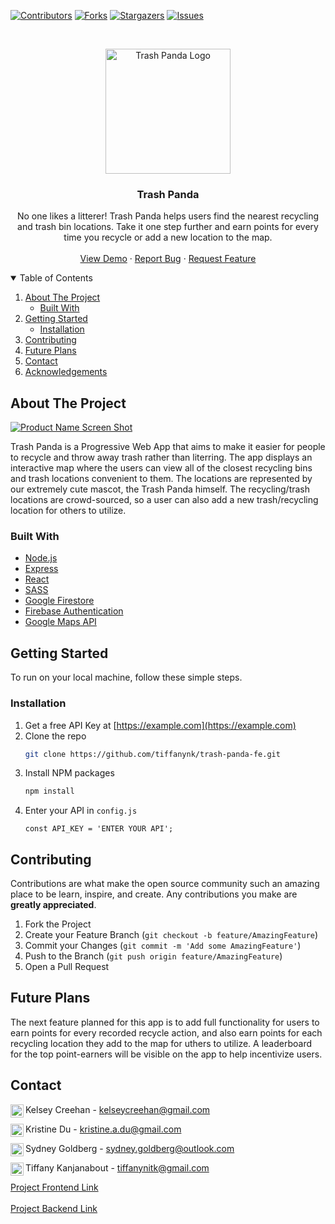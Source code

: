 <!--
*** Thanks for checking out the Best-README-Template. If you have a suggestion
*** that would make this better, please fork the repo and create a pull request
*** or simply open an issue with the tag "enhancement".
*** Thanks again! Now go create something AMAZING! :D
-->



<!-- PROJECT SHIELDS -->
<!--
*** I'm using markdown "reference style" links for readability.
*** Reference links are enclosed in brackets [ ] instead of parentheses ( ).
*** See the bottom of this document for the declaration of the reference variables
*** for contributors-url, forks-url, etc. This is an optional, concise syntax you may use.
*** https://www.markdownguide.org/basic-syntax/#reference-style-links
-->
[![Contributors][contributors-shield]][contributors-url]
[![Forks][forks-shield]][forks-url]
[![Stargazers][stars-shield]][stars-url]
[![Issues][issues-shield]][issues-url]



<!-- PROJECT LOGO -->
<br />
<p align="center">
  <a href="https://github.com/othneildrew/Best-README-Template">
    <img src="https://i.ibb.co/XYVmqmV/TRASH-PANDA-LOGO.jpg" alt="Trash Panda Logo" width="200" height="200">
  </a>

  <h3 align="center">Trash Panda</h3>

  <p align="center">
    No one likes a litterer! Trash Panda helps users find the nearest recycling and trash bin locations. Take it one step further and earn points for every time you recycle or add a new location to the map.
    <br />
    <br />
    <a href="https://github.com/othneildrew/Best-README-Template">View Demo</a>
    ·
    <a href="https://github.com/tiffanynk/trash-panda-fe/issues">Report Bug</a>
    ·
    <a href="https://github.com/tiffanynk/trash-panda-fe/issues">Request Feature</a>
  </p>
</p>



<!-- TABLE OF CONTENTS -->
<details open="open">
  <summary>Table of Contents</summary>
  <ol>
    <li>
      <a href="#about-the-project">About The Project</a>
      <ul>
        <li><a href="#built-with">Built With</a></li>
      </ul>
    </li>
    <li>
      <a href="#getting-started">Getting Started</a>
      <ul>
        <li><a href="#installation">Installation</a></li>
      </ul>
    </li>
    <li><a href="#contributing">Contributing</a></li>
        <li><a href="#future-plans">Future Plans</a></li>
    <li><a href="#contact">Contact</a></li>
    <li><a href="#acknowledgements">Acknowledgements</a></li>
  </ol>
</details>



<!-- ABOUT THE PROJECT -->
## About The Project

[![Product Name Screen Shot][product-screenshot]](https://example.com)

Trash Panda is a Progressive Web App that aims to make it easier for people to recycle and throw away trash rather than literring. The app displays an interactive map where the users can view all of the closest recycling bins and trash locations convenient to them. The locations are represented by our extremely cute mascot, the Trash Panda himself. The recycling/trash locations are crowd-sourced, so a user can also add a new trash/recycling location for others to utilize.

### Built With

* [Node.js](https://nodejs.org/)
* [Express](https://expressjs.com/)
* [React](https://reactjs.org/)
* [SASS](https://www.npmjs.com/package/sass)
* [Google Firestore](https://cloud.google.com/firestore)
* [Firebase Authentication](https://firebase.google.com/docs/auth)
* [Google Maps API](https://developers.google.com/maps/documentation)



<!-- GETTING STARTED -->
## Getting Started

To run on your local machine, follow these simple steps.

### Installation

1. Get a free API Key at [https://example.com](https://example.com)
2. Clone the repo
   ```sh
   git clone https://github.com/tiffanynk/trash-panda-fe.git
   ```
3. Install NPM packages
   ```sh
   npm install
   ```
4. Enter your API in `config.js`
   ```JS
   const API_KEY = 'ENTER YOUR API';
   ```

<!-- CONTRIBUTING -->
## Contributing

Contributions are what make the open source community such an amazing place to be learn, inspire, and create. Any contributions you make are **greatly appreciated**.

1. Fork the Project
2. Create your Feature Branch (`git checkout -b feature/AmazingFeature`)
3. Commit your Changes (`git commit -m 'Add some AmazingFeature'`)
4. Push to the Branch (`git push origin feature/AmazingFeature`)
5. Open a Pull Request

<!-- FUTURE PLANS -->
## Future Plans

The next feature planned for this app is to add full functionality for users to earn points for every recorded recycle action, and also earn points for each recycling location they add to the map for uthers to utilize. A leaderboard for the top point-earners will be visible on the app to help incentivize users. 

<!-- CONTACT -->
## Contact
Kelsey Creehan <a href="https://www.linkedin.com/in/kelsey-creehan/"><img align="left" alt="Kelsey's LinkedIn" width="21px" src="https://user-images.githubusercontent.com/68958970/94946276-dc7b8a00-04a9-11eb-9431-366689b9fa06.png" /></a> - kelseycreehan@gmail.com

Kristine Du <a href="https://www.linkedin.com/in/kristine-du/"><img align="left" alt="Kristine's LinkedIn" width="21px" src="https://user-images.githubusercontent.com/68958970/94946276-dc7b8a00-04a9-11eb-9431-366689b9fa06.png" /></a> - kristine.a.du@gmail.com

Sydney Goldberg <a href="https://www.linkedin.com/in/sydney-goldberg-32b9751b0/"><img align="left" alt="Kristine's LinkedIn" width="21px" src="https://user-images.githubusercontent.com/68958970/94946276-dc7b8a00-04a9-11eb-9431-366689b9fa06.png" /></a> - sydney.goldberg@outlook.com

Tiffany Kanjanabout <a href="https://www.linkedin.com/in/tiffany-kanjanabout/"><img align="left" alt="Tiffany's LinkedIn" width="21px" src="https://user-images.githubusercontent.com/68958970/94946276-dc7b8a00-04a9-11eb-9431-366689b9fa06.png" /></a> - tiffanynitk@gmail.com

[Project Frontend Link](https://github.com/tiffanynk/trash-panda-fe)<br/><br/>
[Project Backend Link](https://github.com/tiffanynk/trash-panda-be)


<!-- MARKDOWN LINKS & IMAGES -->
<!-- https://www.markdownguide.org/basic-syntax/#reference-style-links -->
[contributors-shield]: https://img.shields.io/github/contributors/othneildrew/Best-README-Template.svg?style=for-the-badge
[contributors-url]: https://github.com/tiffanynk/trash-panda-fe/graphs/contributors
[forks-shield]: https://img.shields.io/github/forks/othneildrew/Best-README-Template.svg?style=for-the-badge
[forks-url]: https://github.com/tiffanynk/trash-panda-fe/network/members
[stars-shield]: https://img.shields.io/github/stars/othneildrew/Best-README-Template.svg?style=for-the-badge
[stars-url]: https://github.com/tiffanynk/trash-panda-fe/stargazers
[issues-shield]: https://img.shields.io/github/issues/othneildrew/Best-README-Template.svg?style=for-the-badge
[issues-url]: https://github.com/tiffanynk/trash-panda-fe/issues
[license-shield]: https://img.shields.io/github/license/othneildrew/Best-README-Template.svg?style=for-the-badge
[license-url]: https://github.com/othneildrew/Best-README-Template/blob/master/LICENSE.txt
[product-screenshot]: images/screenshot.png
